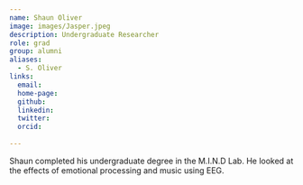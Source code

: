 ```yaml
---
name: Shaun Oliver
image: images/Jasper.jpeg
description: Undergraduate Researcher
role: grad
group: alumni
aliases:
  - S. Oliver
links:
  email:
  home-page:
  github: 
  linkedin:
  twitter: 
  orcid:
  
---
```


Shaun completed his undergraduate degree in the M.I.N.D Lab. He looked at the effects of emotional processing and music using EEG. 
